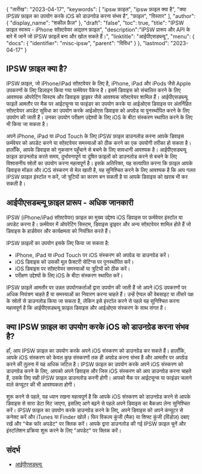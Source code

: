 {
"तारीख": "2023-04-17",
  "keywords": [
"ipsw फ़ाइल",
"ipsw फ़ाइल क्या है",
"क्या IPSW फ़ाइल का उपयोग करके iOS को डाउनग्रेड करना संभव है",
"फ़ाइल",
"विस्तार"
],
  "author": {
"display_name": "शकील फ़ैज़"
},
"draft": "false",
"toc": true,
"title": "IPSW फ़ाइल स्वरूप - iPhone सॉफ़्टवेयर अद्यतन फ़ाइल",
  "description":"IPSW प्रारूप और API के बारे में जानें जो IPSW फ़ाइलें बना और खोल सकते हैं।",
"linktitle": "आईपीएसडब्ल्यू",
  "menu": {
    "docs": {
      "identifier": "misc-ipsw",
"parent": "विविध"
}
},
"lastmod": "2023-04-17"
}

## IPSW फ़ाइल क्या है?

IPSW फ़ाइल, जो iPhone/iPad सॉफ़्टवेयर के लिए है, iPhone, iPad और iPods जैसे Apple उपकरणों के लिए डिज़ाइन किया गया फर्मवेयर पैकेज है। इसमें डिवाइस को संचालित करने के लिए आवश्यक ऑपरेटिंग सिस्टम और डिवाइस ड्राइवर जैसे आवश्यक सॉफ़्टवेयर शामिल हैं। आईपीएसडब्ल्यू फाइलें आमतौर पर मैक पर आईट्यून्स या फाइंडर का उपयोग करके या आईओएस डिवाइस पर अंतर्निहित सॉफ़्टवेयर अपडेट सुविधा का उपयोग करके आईओएस डिवाइस को अपग्रेड या पुनर्स्थापित करने के लिए उपयोग की जाती हैं। उनका उपयोग परीक्षण उद्देश्यों के लिए iOS के बीटा संस्करण स्थापित करने के लिए भी किया जा सकता है।

अपने iPhone, iPad या iPod Touch के लिए IPSW फ़ाइल डाउनलोड करना आपके डिवाइस फ़र्मवेयर को अपडेट करने या सॉफ़्टवेयर समस्याओं को ठीक करने का एक उपयोगी तरीका हो सकता है। हालाँकि, आपके डिवाइस को नुकसान पहुँचाने से बचने के लिए सावधानी आवश्यक है। आईपीएसडब्ल्यू फ़ाइल डाउनलोड करते समय, दुर्भावनापूर्ण या दूषित फ़ाइलों को डाउनलोड करने से बचने के लिए विश्वसनीय स्रोतों का उपयोग करना महत्वपूर्ण है। इसके अतिरिक्त, यह सत्यापित करना कि फ़ाइल आपके डिवाइस मॉडल और iOS संस्करण से मेल खाती है, यह सुनिश्चित करने के लिए आवश्यक है कि आप गलत IPSW फ़ाइल इंस्टॉल न करें, जो त्रुटियों का कारण बन सकती है या आपके डिवाइस को खराब भी कर सकती है।

## आईपीएसडब्ल्यू फ़ाइल प्रारूप - अधिक जानकारी
IPSW (iPhone/iPad सॉफ़्टवेयर) फ़ाइल का मुख्य उद्देश्य iOS डिवाइस पर फ़र्मवेयर इंस्टॉल या अपडेट करना है। फ़र्मवेयर में ऑपरेटिंग सिस्टम, डिवाइस ड्राइवर और अन्य सॉफ़्टवेयर शामिल होते हैं जो डिवाइस के हार्डवेयर और कार्यक्षमता को नियंत्रित करते हैं।

IPSW फ़ाइलों का उपयोग इसके लिए किया जा सकता है:

- iPhone, iPad या iPod Touch पर iOS संस्करण को अपग्रेड या डाउनग्रेड करें।
- iOS डिवाइस को उसकी मूल फ़ैक्टरी सेटिंग्स पर पुनर्स्थापित करें।
- iOS डिवाइस पर सॉफ़्टवेयर समस्याओं या त्रुटियों को ठीक करें।
- परीक्षण उद्देश्यों के लिए iOS के बीटा संस्करण स्थापित करें।

IPSW फ़ाइलें आमतौर पर उन्नत उपयोगकर्ताओं द्वारा उपयोग की जाती हैं जो अपने iOS उपकरणों पर अधिक नियंत्रण चाहते हैं या समस्याओं का निवारण करना चाहते हैं। उन्हें ऐप्पल की वेबसाइट या तीसरे पक्ष के स्रोतों से डाउनलोड किया जा सकता है, लेकिन इसे इंस्टॉल करने से पहले यह सुनिश्चित करना महत्वपूर्ण है कि आईपीएसडब्ल्यू फ़ाइल डिवाइस और आईओएस संस्करण के साथ संगत है।

## क्या IPSW फ़ाइल का उपयोग करके iOS को डाउनग्रेड करना संभव है?

हाँ, आप IPSW फ़ाइल का उपयोग करके अपने iOS संस्करण को डाउनग्रेड कर सकते हैं। हालाँकि, आपके iOS संस्करण को केवल कुछ संस्करणों तक ही अपग्रेड करना संभव है और आमतौर पर अपग्रेड करने की तुलना में यह अधिक जटिल है। IPSW फ़ाइल का उपयोग करके अपने iOS संस्करण को डाउनग्रेड करने के लिए, आपको अपने डिवाइस और जिस iOS संस्करण को आप डाउनग्रेड करना चाहते हैं, उसके लिए सही IPSW फ़ाइल डाउनलोड करनी होगी। आपको मैक पर आईट्यून्स या फाइंडर चलाने वाले कंप्यूटर की भी आवश्यकता होगी।

शुरू करने से पहले, यह ध्यान रखना महत्वपूर्ण है कि आपके iOS संस्करण को डाउनग्रेड करने से आपके डिवाइस से सारा डेटा मिट जाएगा, इसलिए आगे बढ़ने से पहले अपने डिवाइस का बैकअप लेना सुनिश्चित करें। IPSW फ़ाइल का उपयोग करके डाउनग्रेड करने के लिए, अपने डिवाइस को अपने कंप्यूटर से कनेक्ट करें और iTunes या Finder खोलें। फिर विकल्प कुंजी (मैक) या शिफ्ट कुंजी (विंडोज़) दबाए रखें और "चेक फॉर अपडेट" पर क्लिक करें। आपके द्वारा डाउनलोड की गई IPSW फ़ाइल चुनें और इंस्टॉलेशन प्रक्रिया शुरू करने के लिए "अपडेट" पर क्लिक करें।

## संदर्भ
* [आईपीएसडब्ल्यू](https://en.wikipedia.org/wiki/IPSW)

